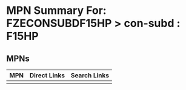 



# MPN Summary For: FZECONSUBDF15HP > con-subd : F15HP

## MPNs
  

|MPN|Direct Links|Search Links|
| :--- | :--- | :--- |
||||

